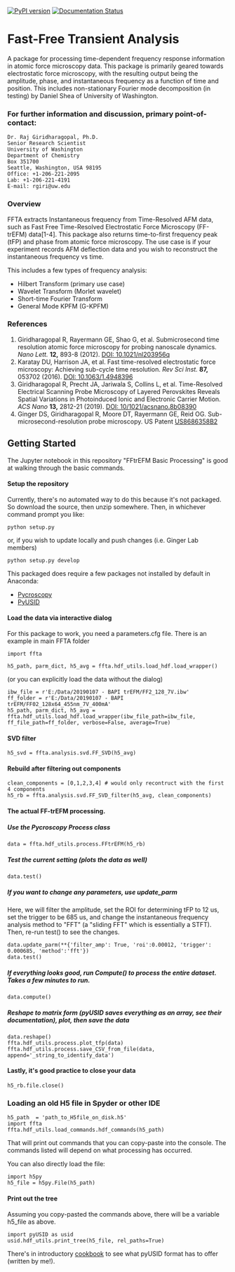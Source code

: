 [![PyPI version](https://badge.fury.io/py/FFTA.svg)](https://badge.fury.io/py/FFTA)
[![Documentation Status](https://readthedocs.org/projects/ffta/badge/?version=latest)](https://ffta.readthedocs.io/en/latest/?badge=latest)


# Fast-Free Transient Analysis
A package for processing time-dependent frequency response information in atomic force microscopy data. This package is primarily geared towards electrostatic force microscopy, with the resulting output being the amplitude, phase, and instantaneous frequency as a function of time and position. This includes non-stationary Fourier mode decomposition (in testing) by Daniel Shea of University of Washington.

### For further information and discussion, primary point-of-contact:
```
Dr. Raj Giridharagopal, Ph.D.
Senior Research Scientist
University of Washington
Department of Chemistry
Box 351700
Seattle, Washington, USA 98195
Office: +1-206-221-2095
Lab: +1-206-221-4191
E-mail: rgiri@uw.edu
```

### Overview
FFTA extracts Instantaneous frequency from  Time-Resolved AFM data, such as Fast Free Time-Resolved Electrostatic Force Microscopy (FF-trEFM) data[1-4]. This package also returns time-to-first frequency peak (tFP) and phase from atomic force microscopy. The use case is if your experiment records AFM deflection data and you wish to reconstruct the instantaneous frequency vs time.

This includes a few types of frequency analysis:
* Hilbert Transform (primary use case) 
* Wavelet Transform (Morlet wavelet)
* Short-time Fourier Transform
* General Mode KPFM (G-KPFM)

### References
1. Giridharagopal R, Rayermann GE, Shao G, et al. Submicrosecond time resolution atomic force microscopy for probing nanoscale dynamics. *Nano Lett.* **12,** 893-8 (2012). [DOI: 10.1021/nl203956q](http://dx.doi.org/10.1021/nl203956q)
2. Karatay DU, Harrison JA, et al. Fast time-resolved electrostatic force microscopy: Achieving sub-cycle time resolution. *Rev Sci Inst.* **87,** 053702 (2016). [DOI: 10.1063/1.4948396](http://dx.doi.org/10.1063/1.4948396)
3. Giridharagopal R, Precht JA, Jariwala S, Collins L, et al. Time-Resolved Electrical Scanning Probe Microscopy of Layered Perovskites Reveals Spatial Variations in Photoinduced Ionic and Electronic Carrier Motion. *ACS Nano* **13,** 2812-21 (2019). [DOI: 10/1021/acsnano.8b08390](http://dx.doi.org/10.1021/acsnano.8b08390)
4. Ginger DS, Giridharagopal R, Moore DT, Rayermann GE, Reid OG. Sub-microsecond-resolution probe microscopy. US Patent [US8686358B2](https://patents.google.com/patent/US8686358)

## Getting Started 
The Jupyter notebook in this repository "FFtrEFM Basic Processing" is good at walking through the basic commands.

#### Setup the repository
Currently, there's no automated way to do this because it's not packaged. So download the source, then unzip somewhere. Then, in whichever command prompt you like:
```
python setup.py
```
or, if you wish to update locally and push changes (i.e. Ginger Lab members)
```
python setup.py develop
```
This packaged does require a few packages not installed by default in Anaconda:
* [Pycroscopy](https://pycroscopy.github.io/pyUSID/about.html) 
* [PyUSID](https://pycroscopy.github.io/pyUSID/about.html) 

#### Load the data via interactive dialog
For this package to work, you need a parameters.cfg file. There is an example in main FFTA folder
```
import ffta

h5_path, parm_dict, h5_avg = ffta.hdf_utils.load_hdf.load_wrapper()
```

(or you can explicitly load the data without the dialog)
```
ibw_file = r'E:/Data/20190107 - BAPI trEFM/FF2_128_7V.ibw'
ff_folder = r'E:/Data/20190107 - BAPI trEFM/FF02_128x64_455nm_7V_400mA'
h5_path, parm_dict, h5_avg = ffta.hdf_utils.load_hdf.load_wrapper(ibw_file_path=ibw_file, ff_file_path=ff_folder, verbose=False, average=True)
```

#### SVD filter
```
h5_svd = ffta.analysis.svd.FF_SVD(h5_avg)
```
#### Rebuild after filtering out components
```
clean_components = [0,1,2,3,4] # would only recontruct with the first 4 components
h5_rb = ffta.analysis.svd.FF_SVD_filter(h5_avg, clean_components)
```

#### The actual FF-trEFM processing.
##### Use the Pycroscopy Process class
```
data = ffta.hdf_utils.process.FFtrEFM(h5_rb)
```

##### Test the current setting (plots the data as well)
```
data.test()
```

##### If you want to change any parameters, use update_parm

Here, we will filter the amplitude, set the ROI for determining tFP to 12 us, set the trigger to be 685 us, and change the instantaneous frequency analysis method to "FFT" (a "sliding FFT" which is essentially a STFT). Then, re-run test() to see the changes.
```
data.update_parm(**{'filter_amp': True, 'roi':0.00012, 'trigger': 0.000685, 'method':'fft'})
data.test()
```

##### If everything looks good, run Compute() to process the entire dataset. Takes a few minutes to run.
```
data.compute()
```

##### Reshape to matrix form (pyUSID saves everything as an array, see their documentation), plot, then save the data
```
data.reshape()
ffta.hdf_utils.process.plot_tfp(data)
ffta.hdf_utils.process.save_CSV_from_file(data, append='_string_to_identify_data')
```

#### Lastly, it's good practice to close your data
```
h5_rb.file.close()
```

### Loading an old H5 file in Spyder or other IDE
```
h5_path  = 'path_to_H5file_on_disk.h5'
import ffta
ffta.hdf_utils.load_commands.hdf_commands(h5_path)
```
That will print out commands that you can copy-paste into the console. The commands listed will depend on what processing has occurred. 

You can also directly load the file:
```
import h5py
h5_file = h5py.File(h5_path)
```

#### Print out the tree

Assuming you copy-pasted the commands above, there will be a variable h5_file as above.
```
import pyUSID as usid
usid.hdf_utils.print_tree(h5_file, rel_paths=True)
```
There's in introductory [cookbook](https://pycroscopy.github.io/pyUSID/auto_examples/beginner/plot_ten_mins_pyusid.html) to see what pyUSID format has to offer (written by me!). 
